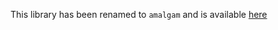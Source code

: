 This library has been renamed to `amalgam` and is available [here](https://github.com/Synopsis/amalgam)
